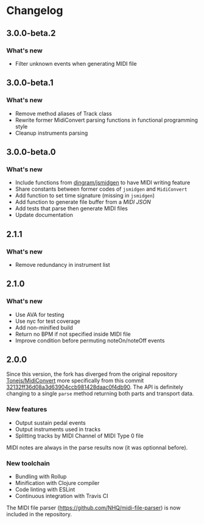 # Changelog

## 3.0.0-beta.2

### What's new

- Filter unknown events when generating MIDI file

## 3.0.0-beta.1

### What's new

- Remove method aliases of Track class
- Rewrite former MidiConvert parsing functions in functional programming style
- Cleanup instruments parsing

## 3.0.0-beta.0

### What's new

- Include functions from [dingram/jsmidgen](https://github.com/dingram/jsmidgen) to have MIDI writing feature
- Share constants between former codes of `jsmidgen` and `MidiConvert`
- Add function to set time signature (missing in `jsmidgen`)
- Add function to generate file buffer from a _MIDI JSON_
- Add tests that parse then generate MIDI files
- Update documentation

## 2.1.1

### What's new

- Remove redundancy in instrument list

## 2.1.0

### What's new

- Use AVA for testing
- Use nyc for test coverage
- Add non-minified build
- Return no BPM if not specified inside MIDI file
- Improve condition before permuting noteOn/noteOff events

## 2.0.0

Since this version, the fork has diverged from the original repository [Tonejs/MidiConvert](https://github.com/Tonejs/MidiConvert) more specifically from this commit [32132ff36d08a3d63904ccb981428daac0f4db90](https://github.com/Tonejs/MidiConvert/commit/32132ff36d08a3d63904ccb981428daac0f4db90). The API is definitely changing to a single `parse` method returning both parts and transport data.

### New features

- Output sustain pedal events
- Output instruments used in tracks
- Splitting tracks by MIDI Channel of MIDI Type 0 file

MIDI notes are always in the parse results now (it was optionnal before).

### New toolchain

- Bundling with Rollup
- Minification with Clojure compiler
- Code linting with ESLint
- Continuous integration with Travis CI

The MIDI file parser (https://github.com/NHQ/midi-file-parser) is now included in the repository.
